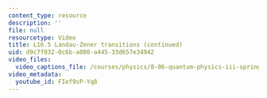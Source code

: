 ```yaml
---
content_type: resource
description: ''
file: null
resourcetype: Video
title: L16.5 Landau-Zener transitions (continued)
uid: d9c7f032-0c6b-a080-a445-33d657e34942
video_files:
  video_captions_file: /courses/physics/8-06-quantum-physics-iii-spring-2018/video-lectures/time-dependent-perturbation-theory/L16-5/FIef9sP-Yq8.vtt
video_metadata:
  youtube_id: FIef9sP-Yq8
---
```

